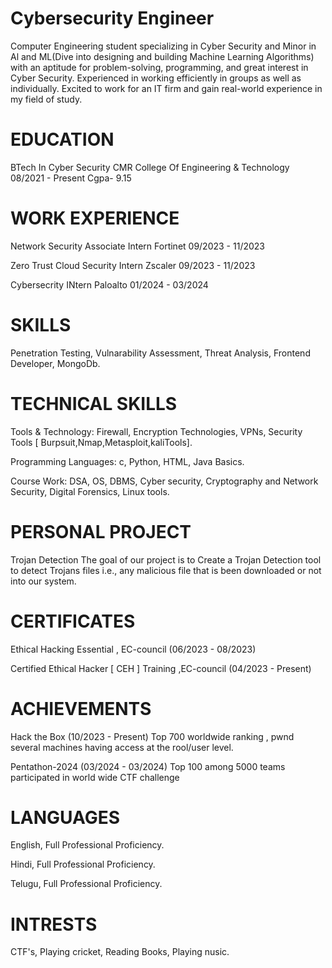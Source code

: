 # Cybersecurity Engineer
Computer Engineering student specializing in Cyber Security and Minor in Al and ML(Dive into designing and building Machine Learning Algorithms) with an aptitude for problem-solving, programming, and great interest in Cyber Security. Experienced in working efficiently in groups as well as individually. Excited to work for an IT firm and gain real-world experience in my field of study.

# EDUCATION                                           
 
BTech In Cyber Security
CMR College Of Engineering & Technology
08/2021 - Present              Cgpa- 9.15


# WORK EXPERIENCE
 
Network Security Associate Intern
Fortinet
09/2023 - 11/2023

Zero Trust Cloud Security Intern
Zscaler
09/2023 - 11/2023

Cybersecrity INtern
Paloalto
01/2024 - 03/2024


# SKILLS
Penetration Testing,
Vulnarability Assessment,
Threat Analysis,
Frontend Developer,
MongoDb.


# TECHNICAL SKILLS

Tools & Technology:
Firewall,
Encryption Technologies,
VPNs,
Security Tools [ Burpsuit,Nmap,Metasploit,kaliTools].

Programming Languages:
c,
Python,
HTML,
Java Basics.

Course Work:
DSA,
OS,
DBMS,
Cyber security,
Cryptography and Network Security,
Digital Forensics,
Linux tools.

# PERSONAL PROJECT 
 
Trojan Detection
The goal of our project is to Create a Trojan Detection tool to detect Trojans files i.e., any malicious file that is been downloaded or not into our system.


# CERTIFICATES
 
Ethical Hacking Essential , EC-council (06/2023 - 08/2023)

Certified Ethical Hacker [ CEH ] Training ,EC-council (04/2023 - Present)


# ACHIEVEMENTS
Hack the Box (10/2023 - Present)
Top 700 worldwide ranking , pwnd several machines having access at the rool/user level.

Pentathon-2024 (03/2024 - 03/2024)
Top 100 among 5000 teams participated in world wide CTF challenge


# LANGUAGES

 
English,
Full Professional Proficiency.
 
Hindi,
Full Professional Proficiency.
 
Telugu,
Full Professional Proficiency.


# INTRESTS

CTF's,
Playing cricket,
Reading Books,
Playing nusic.


